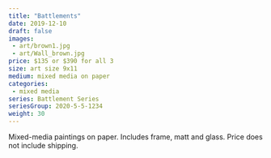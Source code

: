 ```yaml
---
title: "Battlements"
date: 2019-12-10
draft: false
images:
 - art/brown1.jpg
 - art/Wall_brown.jpg
price: $135 or $390 for all 3
size: art size 9x11
medium: mixed media on paper
categories:
 - mixed media
series: Battlement Series
seriesGroup: 2020-5-5-1234
weight: 30
---
```


Mixed-media paintings on paper. Includes frame, matt and glass. Price does not include shipping.
